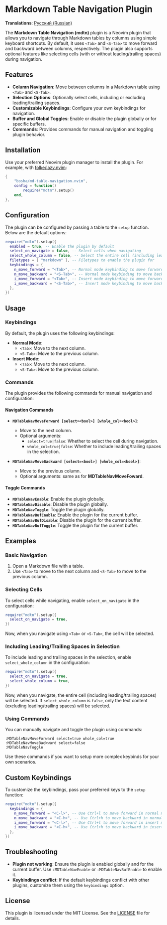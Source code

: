 # Markdown Table Navigation Plugin

**Translations**: [Русский (Russian)](README.ru.md)

The **Markdown Table Navigation (mdtn)** plugin is a Neovim plugin that allows you to navigate through Markdown tables by columns using simple keyboard shortcuts. By default, it uses `<Tab>` and `<S-Tab>` to move forward and backward between columns, respectively. The plugin also supports optional features like selecting cells (with or without leading/trailing spaces) during navigation.

## Features

- **Column Navigation**: Move between columns in a Markdown table using `<Tab>` and `<S-Tab>`.
- **Selection Options**: Optionally select cells, including or excluding leading/trailing spaces.
- **Customizable Keybindings**: Configure your own keybindings for navigation.
- **Buffer and Global Toggles**: Enable or disable the plugin globally or for specific buffers.
- **Commands**: Provides commands for manual navigation and toggling plugin behavior.

## Installation

Use your preferred Neovim plugin manager to install the plugin. For example, with [folke/lazy.nvim](https://github.com/folke/lazy.nvim):

```lua
{
	"bosha/md-table-navigation.nvim",
	config = function()
		require("mdtn").setup()
	end,
},
```

## Configuration

The plugin can be configured by passing a table to the `setup` function. Below are the default options:

```lua
require("mdtn").setup({
  enabled = true, -- Enable the plugin by default
  select_on_navigate = false, -- Select cells when navigating
  select_whole_column = false, -- Select the entire cell (including leading/trailing spaces) when navigating
  filetypes = { "markdown" }, -- Filetypes to enable the plugin for
  keybindings = {
    n_move_forward = "<Tab>", -- Normal mode keybinding to move forward
    n_move_backward = "<S-Tab>", -- Normal mode keybinding to move backward
    i_move_forward = "<Tab>", -- Insert mode keybinding to move forward
    i_move_backward = "<S-Tab>", -- Insert mode keybinding to move backward
  },
})
```

## Usage

### Keybindings

By default, the plugin uses the following keybindings:

- **Normal Mode**:
  - `<Tab>`: Move to the next column.
  - `<S-Tab>`: Move to the previous column.
- **Insert Mode**:
  - `<Tab>`: Move to the next column.
  - `<S-Tab>`: Move to the previous column.

### Commands

The plugin provides the following commands for manual navigation and configuration:

#### Navigation Commands

- **`MDTableNavMoveForward [select=<bool>] [whole_col=<bool>]`**:

  - Move to the next column.
  - Optional arguments:
    - `select=true|false`: Whether to select the cell during navigation.
    - `whole_col=true|false`: Whether to include leading/trailing spaces in the selection.

- **`MDTableNavMoveBackward [select=<bool>] [whole_col=<bool>]`**:
  - Move to the previous column.
  - Optional arguments: same as for **MDTableNavMoveFoward**.

#### Toggle Commands

- **`MDTableNavEnable`**: Enable the plugin globally.
- **`MDTableNavDisable`**: Disable the plugin globally.
- **`MDTableNavToggle`**: Toggle the plugin globally.
- **`MDTableNavBufEnable`**: Enable the plugin for the current buffer.
- **`MDTableNavBufDisable`**: Disable the plugin for the current buffer.
- **`MDTableNavBufToggle`**: Toggle the plugin for the current buffer.

## Examples

### Basic Navigation

1. Open a Markdown file with a table.
2. Use `<Tab>` to move to the next column and `<S-Tab>` to move to the previous column.

### Selecting Cells

To select cells while navigating, enable `select_on_navigate` in the configuration:

```lua
require("mdtn").setup({
  select_on_navigate = true,
})
```

Now, when you navigate using `<Tab>` or `<S-Tab>`, the cell will be selected.

### Including Leading/Trailing Spaces in Selection

To include leading and trailing spaces in the selection, enable `select_whole_column` in the configuration:

```lua
require("mdtn").setup({
  select_on_navigate = true,
  select_whole_column = true,
})
```

Now, when you navigate, the entire cell (including leading/trailing spaces) will be selected. If `select_whole_column` is `false`, only the text content (excluding leading/trailing spaces) will be selected.

### Using Commands

You can manually navigate and toggle the plugin using commands:

```vim
:MDTableNavMoveForward select=true whole_col=true
:MDTableNavMoveBackward select=false
:MDTableNavToggle
```

Use these commands if you want to setup more complex keybinds for your own scenarios.

## Custom Keybindings

To customize the keybindings, pass your preferred keys to the `setup` function:

```lua
require("mdtn").setup({
  keybindings = {
    n_move_forward = "<C-l>", -- Use Ctrl+l to move forward in normal mode
    n_move_backward = "<C-h>", -- Use Ctrl+h to move backward in normal mode
    i_move_forward = "<C-l>", -- Use Ctrl+l to move forward in insert mode
    i_move_backward = "<C-h>", -- Use Ctrl+h to move backward in insert mode
  },
})
```

## Troubleshooting

- **Plugin not working**: Ensure the plugin is enabled globally and for the current buffer. Use `:MDTableNavEnable` or `:MDTableNavBufEnable` to enable it.
- **Keybindings conflict**: If the default keybindings conflict with other plugins, customize them using the `keybindings` option.

## License

This plugin is licensed under the MIT License. See the [LICENSE](LICENSE) file for details.

